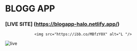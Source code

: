 # BLOGG APP
### [LIVE SITE] (https://blogapp-halo.netlify.app/)

 <div  align="center">
  
    <img src="https://ibb.co/MBfzY0X" alt="L "/>
   
 
 
</div>

![live]( https://ibb.co/MBfzY0X)
